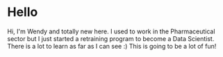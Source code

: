 # Hello

Hi, I'm Wendy and totally new here.
I used to work in the Pharmaceutical sector but I just started a retraining program to become a Data Scientist.
There is a lot to learn as far as I can see :) This is going to be a lot of fun!
